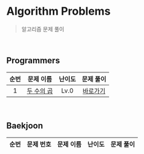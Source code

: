 # Algorithm Problems
> 알고리즘 문제 풀이
<br>

## Programmers
|순번|문제 이름|난이도|문제 풀이|
|:---:|:---:|:---:|:---:|
|1|[두 수의 곱](https://school.programmers.co.kr/learn/courses/30/lessons/120804)|Lv.0|[바로가기](./programmers/두%20수의%20곱.md)|
<br>

## Baekjoon
|순번|문제 번호|문제 이름|난이도|문제 풀이|
|:---:|:---:|:---:|:---:|:---:|